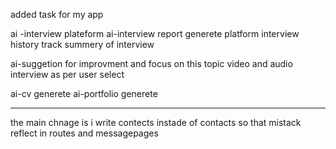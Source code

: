 added task for my app 

ai -interview plateform 
ai-interview report generete platform 
interview history track 
summery of interview 

ai-suggetion for improvment and focus on this topic 
video and audio interview as per user select 

ai-cv generete 
ai-portfolio generete 


---------------------
the main chnage is i write contects instade of contacts so that mistack reflect in routes and messagepages 